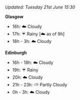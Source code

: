 *Updated: Tuesday 21st June 15:30*

**Glasgow**

* 16h: :cloud: Cloudy
* 17h: :umbrella: Rainy [:cloud: as of 9h]
* 18h - 3h: :cloud: Cloudy

**Edinburgh**

* 16h - 18h: :cloud: Cloudy
* 19h: :umbrella: Rainy
* 20h: :cloud: Cloudy
* 21h - 23h: :partly_sunny: Partly Cloudy
* 0h - 3h: :cloud: Cloudy

